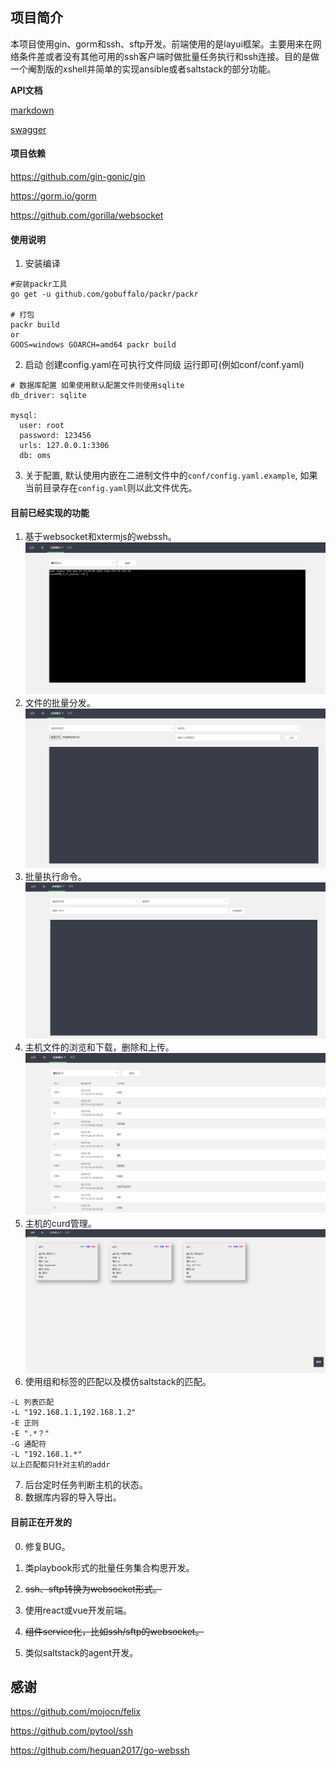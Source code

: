 ## 项目简介
本项目使用gin、gorm和ssh、sftp开发。前端使用的是layui框架。主要用来在网络条件差或者没有其他可用的ssh客户端时做批量任务执行和ssh连接。目的是做一个阉割版的xshell并简单的实现ansible或者saltstack的部分功能。

**API文档**

[markdown](./doc/lv1/API.md)

[swagger](./doc/lv1/swaggerAPI.json)

#### 项目依赖
https://github.com/gin-gonic/gin

https://gorm.io/gorm

https://github.com/gorilla/websocket

#### 使用说明
1. 安装编译
```shell script
#安装packr工具
go get -u github.com/gobuffalo/packr/packr

# 打包
packr build
or
GOOS=windows GOARCH=amd64 packr build
```

2. 启动 创建config.yaml在可执行文件同级 运行即可(例如conf/conf.yaml)
```shell script
# 数据库配置 如果使用默认配置文件则使用sqlite
db_driver: sqlite

mysql:
  user: root
  password: 123456
  urls: 127.0.0.1:3306
  db: oms
```

3. 关于配置, 默认使用内嵌在二进制文件中的`conf/config.yaml.example`, 如果当前目录存在`config.yaml`则以此文件优先。

#### 目前已经实现的功能

1. 基于websocket和xtermjs的webssh。
![image](./docs/images/ssh.png)
2. 文件的批量分发。
![image](./docs/images/file.png)
3. 批量执行命令。
![image](./docs/images/shell.png)
4. 主机文件的浏览和下载，删除和上传。
![image](./docs/images/browse.png)
5. 主机的curd管理。
![image](./docs/images/hosts.png)
6. 使用组和标签的匹配以及模仿saltstack的匹配。
```shell script
-L 列表匹配
-L "192.168.1.1,192.168.1.2"
-E 正则
-E ".*？"
-G 通配符
-L "192.168.1.*"
以上匹配都只针对主机的addr
```
7. 后台定时任务判断主机的状态。
8. 数据库内容的导入导出。

#### 目前正在开发的
0. 修复BUG。

1. 类playbook形式的批量任务集合构思开发。
2. ~~ssh、sftp转换为websocket形式。~~ 
3. 使用react或vue开发前端。
4. ~~组件service化，比如ssh/sftp的websocket。~~ 
5. 类似saltstack的agent开发。

## 感谢
https://github.com/mojocn/felix

https://github.com/pytool/ssh

https://github.com/hequan2017/go-webssh